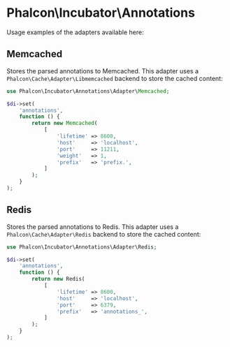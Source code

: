 # Phalcon\Incubator\Annotations

Usage examples of the adapters available here:

## Memcached

Stores the parsed annotations to Memcached.
This adapter uses a `Phalcon\Cache\Adapter\Libmemcached` backend to store the cached content:

```php
use Phalcon\Incubator\Annotations\Adapter\Memcached;

$di->set(
    'annotations',
    function () {
        return new Memcached(
            [
                'lifetime' => 8600,
                'host'     => 'localhost',
                'port'     => 11211,
                'weight'   => 1,
                'prefix'   => 'prefix.',
            ]
        );
    }
);
```

## Redis

Stores the parsed annotations to Redis.
This adapter uses a `Phalcon\Cache\Adapter\Redis` backend to store the cached content:

```php
use Phalcon\Incubator\Annotations\Adapter\Redis;

$di->set(
    'annotations',
    function () {
        return new Redis(
            [
                'lifetime' => 8600,
                'host'     => 'localhost',
                'port'     => 6379,
                'prefix'   => 'annotations_',
            ]
        );
    }
);
```

